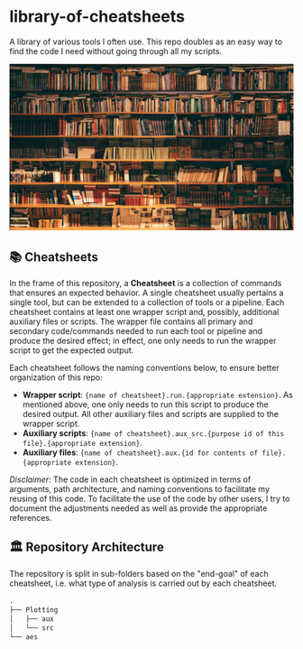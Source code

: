 # library-of-cheatsheets

A library of various tools I often use. This repo doubles as an easy way to find the code I need without going through all my scripts.

![Library](/aes/library.jpg)

## 📚 Cheatsheets

In the frame of this repository, a **Cheatsheet** is a collection of commands that ensures an expected behavior. A single cheatsheet usually pertains a single tool, but can be extended to a collection of tools or a pipeline. Each cheatsheet contains at least one wrapper script and, possibly, additional auxiliary files or scripts. The wrapper file contains all primary and secondary code/commands needed to run each tool or pipeline and produce the desired effect; in effect, one only needs to run the wrapper script to get the expected output. 

Each cheatsheet follows the naming conventions below, to ensure better organization of this repo:

* **Wrapper script**: `{name of cheatsheet}.run.{appropriate extension}`. As mentioned above, one only needs to run this script to produce the desired output. All other auxiliary files and scripts are supplied to the wrapper script.
* **Auxiliary scripts**: `{name of cheatsheet}.aux_src.{purpose id of this file}.{appropriate extension}`.
* **Auxiliary files**: `{name of cheatsheet}.aux.{id for contents of file}.{appropriate extension}`.

*Disclaimer*: The code in each cheatsheet is optimized in terms of arguments, path architecture, and naming conventions to facilitate my reusing of this code. To facilitate the use of the code by other users, I try to document the adjustments needed as well as provide the appropriate references.

## 🏛️ Repository Architecture

The repository is split in sub-folders based on the "end-goal" of each cheatsheet, i.e. what type of analysis is carried out by each cheatsheet.

```
.
├── Plotting
│   ├── aux
│   └── src
└── aes
```

